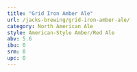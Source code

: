 ```yaml
---
title: "Grid Iron Amber Ale"
url: /jacks-brewing/grid-iron-amber-ale/
category: North American Ale
style: American-Style Amber/Red Ale
abv: 5.6
ibu: 0
srm: 0
upc: 0
---
```


